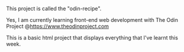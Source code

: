 This project is called the "odin-recipe".

Yes, I am currently learning front-end web development with The Odin Project @https://www.theodinproject.com

This is a basic html project that displays everything that I've learnt this week.
